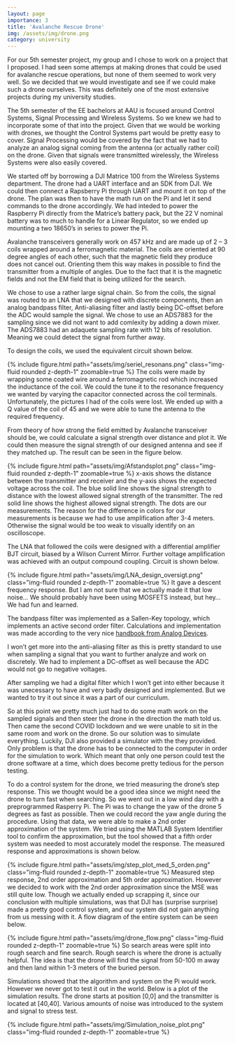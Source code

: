 ```yaml
---
layout: page
importance: 3
title: 'Avalanche Rescue Drone'
img: /assets/img/drone.png
category: university
---
```


For our 5th semester project, my group and I chose to work on a project that I proposed. I had seen some attemps at making drones that could be used for avalanche rescue operations, but none of them seemed to work very well. So we decided that we would investigate and see if we could make such a drone ourselves. This was definitely one of the most extensive projects during my university studies.

The 5th semester of the EE bachelors at AAU is focused around Control Systems, Signal Processing and Wireless Systems. So we knew we had to incorporate some of that into the project. Given that we would be working with drones, we thought the Control Systems part would be pretty easy to cover. Signal Processing would be covered by the fact that we had to analyze an analog signal coming from the antenna (or actually rather coil) on the drone. Given that signals were transmitted wirelessly, the Wireless Systems were also easily covered.

We started off by borrowing a DJI Matrice 100 from the Wireless Systems department. The drone had a UART interface and an SDK from DJI. We could then connect a Rapsberry Pi through UART and mount it on top of the drone. The plan was then to have the math run on the Pi and let it send commands to the drone accordingly. We had inteded to power the Raspberry Pi directly from the Matrice’s battery pack, but the 22 V nominal battery was to much to handle for a Linear Regulator, so we ended up mounting a two 18650’s in series to power the Pi.

Avalanche transceivers generally work on 457 kHz and are made up of 2 – 3 coils wrapped around a ferromagnetic material. The coils are oriented at 90 degree angles of each other, such that the magnetic field they produce does not cancel out. Orienting them this way makes in possible to find the transmitter from a multiple of angles. Due to the fact that it is the magnetic fields and not the EM field that is being utilized for the search.

We chose to use a rather large signal chain. So from the coils, the signal was routed to an LNA that we designed with discrete components, then an analog bandpass filter, Anti-aliasing filter and lastly being DC-offset before the ADC would sample the signal. We chose to use an ADS7883 for the sampling since we did not want to add comlexity by adding a down mixer. The ADS7883 had an adaquete sampling rate with 12 bits of resolution. Meaning we could detect the signal from further away.

To design the coils, we used the equivalent circuit shown below.

{% include figure.html path="assets/img/seriel_resonans.png" class="img-fluid rounded z-depth-1" zoomable=true %}
The coils were made by wrapping some coated wire around a ferromagnetic rod which increased the inductance of the coil. We could the tune it to the resonance frequency we wanted by varying the capacitor connected across the coil terminals. Unfortunately, the pictures I had of the coils were lost. We ended up with a Q value of the coil of 45 and we were able to tune the antenna to the required frequency.

From theory of how strong the field emitted by Avalanche transceiver should be, we could calculate a signal strength over distance and plot it. We could then measure the signal strength of our designed antenna and see if they matched up. The result can be seen in the figure below.

{% include figure.html path="assets/img/Afstandsplot.png" class="img-fluid rounded z-depth-1" zoomable=true %}
x-axis shows the distance between the transmitter and receiver and the y-axis shows the expected voltage across the coil.
The blue solid line shows the signal strength to distance with the lowest allowed signal strength of the transmitter. The red solid line shows the highest allowed signal strength. The dots are our measurements. The reason for the difference in colors for our measurements is because we had to use amplification after 3-4 meters. Otherwise the signal would be too weak to visually identify on an oscilloscope.

The LNA that followed the coils were designed with a differential amplifier BJT circuit, biased by a Wilson Current Mirror. Further voltage amplification was achieved with an output compound coupling. Circuit is shown below.

{% include figure.html path="assets/img/LNA_design_oversigt.png" class="img-fluid rounded z-depth-1" zoomable=true %}
It gave a descent frequency response. But I am not sure that we actually made it that low noise… We should probably have been using MOSFETS instead, but hey… We had fun and learned.

The bandpass filter was implemented as a Sallen-Key topology, which implements an active second order filter. Calculations and implementation was made according to the very nice [handb](<https://www.analog.com/media/en/training-seminars/design-handbooks/Basic-Linear-Design/Chapter8.pdf? fbclid=IwAR0Dex1RccXly5lKh_jKvWUySV0ouwJgtTJv3xNLcxjBjuMLkIUCUeHTny4>)[ook from Analog Devices](<https://www.analog.com/media/en/training-seminars/design-handbooks/Basic-Linear-Design/Chapter8.pdf? fbclid=IwAR0Dex1RccXly5lKh_jKvWUySV0ouwJgtTJv3xNLcxjBjuMLkIUCUeHTny4>).

I won’t get more into the anti-aliasing filter as this is pretty standard to use when sampling a signal that you want to further analyze and work on discretely. We had to implement a DC-offset as well because the ADC would not go to negative voltages.

After sampling we had a digital filter which I won’t get into either because it was unecessary to have and very badly designed and implemented. But we wanted to try it out since it was a part of our curriculum.

So at this point we pretty much just had to do some math work on the sampled signals and then steer the drone in the direction the math told us. Then came the second COVID lockdown and we were unable to sit in the same room and work on the drone. So our solution was to simulate everything. Luckily, DJI also provided a simulator with the they provided. Only problem is that the drone has to be connected to the computer in order for the simulation to work. Which meant that only one person could test the drone software at a time, which does become pretty tedious for the person testing.

To do a control system for the drone, we tried measuring the drone’s step response. This we thought would be a good idea since we might need the drone to turn fast when searching. So we went out in a low wind day with a preprogrammed Rasperry Pi. The Pi was to change the yaw of the drone 5 degrees as fast as possible. Then we could record the yaw angle during the procedure. Using that data, we were able to make a 2nd order approximation of the system. We tried using the MATLAB System Identifier tool to confirm the approximation, but the tool showed that a fifth order system was needed to most accurately model the response. The measured response and approximations is shown below.

{% include figure.html path="assets/img/step_plot_med_5_orden.png" class="img-fluid rounded z-depth-1" zoomable=true %}
Measured step response, 2nd order approximation and 5th order approximation. However we decided to work with the 2nd order approximation since the MSE was still quite low. Though we actually ended up scrapping it, since our conclusion with multiple simulations, was that DJI has (surprise surprise) made a pretty good control system, and our system did not gain anything from us messing with it. A flow diagram of the entire system can be seen below.

{% include figure.html path="assets/img/drone_flow.png" class="img-fluid rounded z-depth-1" zoomable=true %}
So search areas were split into rough search and fine search. Rough search is where the drone is actually helpful. The idea is that the drone will find the signal from 50-100 m away and then land within 1-3 meters of the buried person.

Simulations showed that the algorithm and system on the Pi would work. However we never got to test it out in the world. Below is a plot of the simulation results. The drone starts at position \[0,0\] and the transmitter is located at \[40,40\]. Various amounts of noise was introduced to the system and signal to stress test.

{% include figure.html path="assets/img/Simulation_noise_plot.png" class="img-fluid rounded z-depth-1" zoomable=true %}